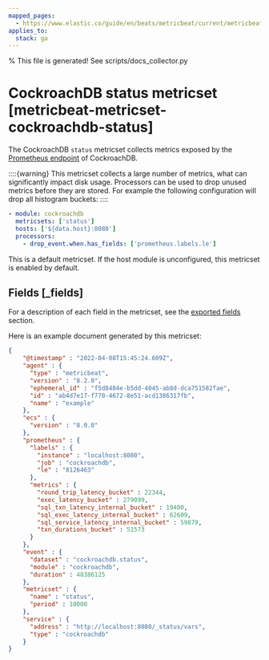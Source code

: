 ```yaml
---
mapped_pages:
  - https://www.elastic.co/guide/en/beats/metricbeat/current/metricbeat-metricset-cockroachdb-status.html
applies_to:
  stack: ga
---
```


% This file is generated! See scripts/docs_collector.py

# CockroachDB status metricset [metricbeat-metricset-cockroachdb-status]

The CockroachDB `status` metricset collects metrics exposed by the [Prometheus endpoint](https://www.cockroachlabs.com/docs/v2.1/monitoring-and-alerting.html#prometheus-endpoint) of CockroachDB.

::::{warning}
This metricset collects a large number of metrics, what can significantly impact disk usage. Processors can be used to drop unused metrics before they are stored. For example the following configuration will drop all histogram buckets:
::::


```yaml
- module: cockroachdb
  metricsets: ['status']
  hosts: ['${data.host}:8080']
  processors:
    - drop_event.when.has_fields: ['prometheus.labels.le']
```

This is a default metricset. If the host module is unconfigured, this metricset is enabled by default.

## Fields [_fields]

For a description of each field in the metricset, see the [exported fields](/reference/metricbeat/exported-fields-cockroachdb.md) section.

Here is an example document generated by this metricset:

```json
{
    "@timestamp" : "2022-04-08T15:45:24.609Z",
    "agent" : {
      "type" : "metricbeat",
      "version" : "8.2.0",
      "ephemeral_id" : "f5d8484e-b5dd-4045-ab8d-dca751582fae",
      "id" : "ab4d7e17-f770-4672-8e51-acd1386317fb",
      "name" : "example"
    },
    "ecs" : {
      "version" : "8.0.0"
    },
    "prometheus" : {
      "labels" : {
        "instance" : "localhost:8080",
        "job" : "cockroachdb",
        "le" : "8126463"
      },
      "metrics" : {
        "round_trip_latency_bucket" : 22344,
        "exec_latency_bucket" : 279099,
        "sql_txn_latency_internal_bucket" : 19400,
        "sql_exec_latency_internal_bucket" : 62609,
        "sql_service_latency_internal_bucket" : 59879,
        "txn_durations_bucket" : 51573
      }
    },
    "event" : {
      "dataset" : "cockroachdb.status",
      "module" : "cockroachdb",
      "duration" : 48386125
    },
    "metricset" : {
      "name" : "status",
      "period" : 10000
    },
    "service" : {
      "address" : "http://localhost:8080/_status/vars",
      "type" : "cockroachdb"
    }
}
```

